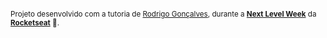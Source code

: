 <sup><br/>Projeto desenvolvido com a tutoria de [Rodrigo Gonçalves](https://github.com/orodrigogo), durante a [**Next Level Week**](https://rocketseat.com.br/) da [**Rocketseat**](https://www.linkedin.com/school/rocketseat/about/) 💜.</sup>
